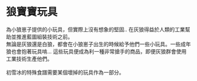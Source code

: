 # 狼寶寶玩具

為小狼崽子提供的小玩具，但實際上沒有想象的堅固.. 在灰狼得益於人類的工業幫助並推進藍圖組裝技術之前。
<br />
無論是灰狼還是白狼，都會在小狼崽子出生的時候給予他們一些小玩具。一些成年狼也會抱著玩具啃...
這些玩具便成為利一種非常搶手的商品，即便灰狼群會使用工業技術生產他們。
<br />
<br />
初雪冰的特殊食譜需要某個壞掉的玩具作為一部分。